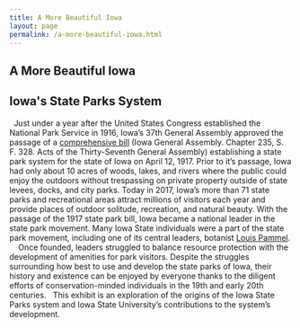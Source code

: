 ```yaml
---
title: A More Beautiful Iowa
layout: page
permalink: /a-more-beautiful-iowa.html
---
```


## A More Beautiful Iowa
## Iowa's State Parks System
 
Just under a year after the United States Congress established the National Park Service in 1916, Iowa’s 37th General Assembly approved the passage of a <a href="https://pubs.lib.uiowa.edu/annals-of-iowa/article/id/14214/">comprehensive bill</a> (Iowa General Assembly. Chapter 235, S. F. 328. Acts of the Thirty-Seventh General Assembly) establishing a state park system for the state of Iowa on April 12, 1917. Prior to it’s passage, Iowa had only about 10 acres of woods, lakes, and rivers where the public could enjoy the outdoors without trespassing on private property outside of state levees, docks, and city parks. Today in 2017, Iowa’s more than 71 state parks and recreational areas attract millions of visitors each year and provide places of outdoor solitude, recreation, and natural beauty. With the passage of the 1917 state park bill, Iowa became a national leader in the state park movement. Many Iowa State individuals were a part of the state park movement, including one of its central leaders, botanist <a href="https://exhibits.lib.iastate.edu/iowa-state-parks/people/isu-people/louis-h-pammel">Louis Pammel</a>.
 
 
Once founded, leaders struggled to balance resource protection with the development of amenities for park visitors. Despite the struggles surrounding how best to use and develop the state parks of Iowa, their history and existence can be enjoyed by everyone thanks to the diligent efforts of conservation-minded individuals in the 19th and early 20th centuries.
 
This exhibit is an exploration of the origins of the Iowa State Parks system and Iowa State University’s contributions to the system’s development.